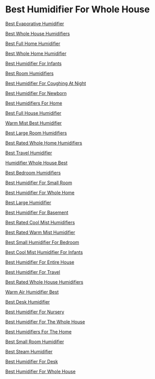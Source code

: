 <h1>Best Humidifier For Whole House</h1><p><a href="post/best-evaporative-humidifier.md">Best Evaporative Humidifier</a></p>
<p><a href="post/best-whole-house-humidifiers.md">Best Whole House Humidifiers</a></p>
<p><a href="post/best-full-home-humidifier.md">Best Full Home Humidifier</a></p>
<p><a href="post/best-whole-home-humidifier.md">Best Whole Home Humidifier</a></p>
<p><a href="post/best-humidifier-for-infants.md">Best Humidifier For Infants</a></p>
<p><a href="post/Best-Room-Humidifiers.md">Best Room Humidifiers</a></p>
<p><a href="post/Best-Humidifier-For-Coughing-At-Night.md">Best Humidifier For Coughing At Night</a></p>
<p><a href="post/Best-Humidifier-For-Newborn.md">Best Humidifier For Newborn</a></p>
<p><a href="post/Best-Humidifiers-For-Home.md">Best Humidifiers For Home</a></p>
<p><a href="post/Best-Full-House-Humidifier.md">Best Full House Humidifier</a></p>
<p><a href="post/Warm-Mist-Best-Humidifier.md">Warm Mist Best Humidifier</a></p>
<p><a href="post/Best-Large-Room-Humidifiers.md">Best Large Room Humidifiers</a></p>
<p><a href="post/Best-Rated-Whole-Home-Humidifiers.md">Best Rated Whole Home Humidifiers</a></p>
<p><a href="post/Best-Travel-Humidifier.md">Best Travel Humidifier</a></p>
<p><a href="post/Humidifier-Whole-House-Best.md">Humidifier Whole House Best</a></p>
<p><a href="post/Best-Bedroom-Humidifiers.md">Best Bedroom Humidifiers</a></p>
<p><a href="post/Best-Humidifier-For-Small-Room.md">Best Humidifier For Small Room</a></p>
<p><a href="post/Best-Humidifier-For-Whole-Home.md">Best Humidifier For Whole Home</a></p>
<p><a href="post/Best-Large-Humidifier.md">Best Large Humidifier</a></p>
<p><a href="post/Best-Humidifier-For-Basement.md">Best Humidifier For Basement</a></p>
<p><a href="post/Best-Rated-Cool-Mist-Humidifiers.md">Best Rated Cool Mist Humidifiers</a></p>
<p><a href="post/Best-Rated-Warm-Mist-Humidifier.md">Best Rated Warm Mist Humidifier</a></p>
<p><a href="post/Best-Small-Humidifier-For-Bedroom.md">Best Small Humidifier For Bedroom</a></p>
<p><a href="post/Best-Cool-Mist-Humidifier-For-Infants.md">Best Cool Mist Humidifier For Infants</a></p>
<p><a href="post/Best-Humidifiers-For-Entire-House:.md">Best Humidifier For Entire House</a></p>
<p><a href="post/Best-Humidifier-For-Travel.md">Best Humidifier For Travel</a></p>
<p><a href="post/Best-Rated-Whole-House-Humidifiers.md">Best Rated Whole House Humidifiers</a></p>
<p><a href="post/Warm-Air-Humidifier-Best.md">Warm Air Humidifier Best</a></p>
<p><a href="post/Best-Desk-Humidifier.md">Best Desk Humidifier</a></p>
<p><a href="post/Best-Humidifier-For-Nursery.md">Best Humidifier For Nursery</a></p>
<p><a href="post/Best-Humidifier-For-The-Whole-House.md">Best Humidifier For The Whole House</a></p>
<p><a href="post/Best-Humidifiers-For-The-Home.md">Best Humidifiers For The Home</a></p>
<p><a href="post/Best-Small-Room-Humidifier.md">Best Small Room Humidifier</a></p>
<p><a href="post/Best-Steam-Humidifier.md">Best Steam Humidifier</a></p>
<p><a href="post/Best-Humidifier-For-Desk.md">Best Humidifier For Desk</a></p>
<p><a href="post/Best-Humidifier-For-Whole-House.md">Best Humidifier For Whole House</a></p>
